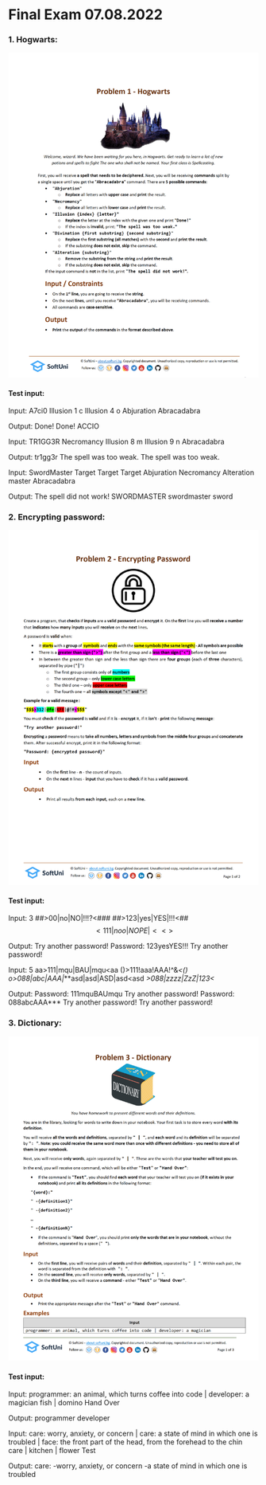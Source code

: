 # Final Exam 07.08.2022


### 1. Hogwarts:
![hogwarts.png](hogwarts.png)

#### Test input:

Input:
A7ci0
Illusion 1 c
Illusion 4 o
Abjuration
Abracadabra

Output:
Done!
Done!
ACCIO


Input:
TR1GG3R
Necromancy
Illusion 8 m
Illusion 9 n
Abracadabra

Output:
tr1gg3r
The spell was too weak.
The spell was too weak.

Input:
SwordMaster
Target Target Target
Abjuration
Necromancy
Alteration master
Abracadabra

Output:
The spell did not work!
SWORDMASTER
swordmaster
sword


### 2. Encrypting password:
![encrypting_password.png](encrypting_password.png)

#### Test input:

Input:
3
##>00|no|NO|!!!?<###
##>123|yes|YES|!!!<##
$$<111|noo|NOPE|<<>$$

Output:
Try another password!
Password: 123yesYES!!!
Try another password!

Input:
5
aa>111|mqu|BAU|mqu<aa
()>111!aaa!AAA!^&*<()
o>088|abc|AAA|***<o
asd>asd|asd|ASD|asd<asd
*>088|zzzz|ZzZ|123<*

Output:
Password: 111mquBAUmqu
Try another password!
Password: 088abcAAA***
Try another password!
Try another password!


### 3. Dictionary:
![dictionary.png](dictionary.png)

#### Test input:

Input:
programmer: an animal, which turns coffee into code | developer: a magician
fish | domino
Hand Over

Output:
programmer developer

Input:
care: worry, anxiety, or concern | care: a state of mind in which one is troubled | face: the front part of the head, from the forehead to the chin
care | kitchen | flower
Test

Output:
care:
 -worry, anxiety, or concern 
 -a state of mind in which one is troubled

